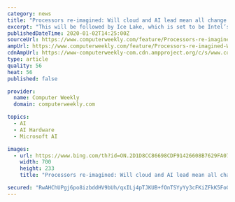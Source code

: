 ```yaml
---
category: news
title: "Processors re-imagined: Will cloud and AI lead mean all change in the datacentre?"
excerpt: "This will be followed by Ice Lake, which is set to be Intel’s first server chip family manufactured using a 10nm (nanometre) process. Ice Lake features a redesigned core with wider and deeper instruction pipelines, and will also implement more instructions targeting artificial intelligence (AI) and machine learning. Coming in 2021 is a major ..."
publishedDateTime: 2020-01-02T14:25:00Z
sourceUrl: https://www.computerweekly.com/feature/Processors-re-imagined-Will-cloud-and-AI-lead-mean-all-change-in-the-datacentre
ampUrl: https://www.computerweekly.com/feature/Processors-re-imagined-Will-cloud-and-AI-lead-mean-all-change-in-the-datacentre?amp=1
cdnAmpUrl: https://www-computerweekly-com.cdn.ampproject.org/c/s/www.computerweekly.com/feature/Processors-re-imagined-Will-cloud-and-AI-lead-mean-all-change-in-the-datacentre?amp=1
type: article
quality: 56
heat: 56
published: false

provider:
  name: Computer Weekly
  domain: computerweekly.com

topics:
  - AI
  - AI Hardware
  - Microsoft AI

images:
  - url: https://www.bing.com/th?id=ON.2D1D8CC86698CDF91426608B7629FA07
    width: 700
    height: 233
    title: "Processors re-imagined: Will cloud and AI lead mean all change in the datacentre?"

secured: "RwAHChUPgj6po8izbddHV9bUh/qxILj4pTJKUB+fOnTSYyYy3cFKiZFkK5FoGqOdEQc9y3r8APx8aREP99FWdIHWrldPtTNTL7EoynhCkgzADbohAhJgz32/PikLkFecpKkALVhmT7FDItdL4B7jfu1ePQg4/U9DKP37QThK3wyQRBF9D0ZCv/xl3Nt8npiDIA+uKa+otjO7LPDLYkdJZJwJRkMleDuD/02s23ls4a1niJJQUo1DpwuWXoKdvNSDvu2osrZbE41gJBu4jo9OlQ==;4GjFLpunUWI9EemeVGKXLA=="
---
```


